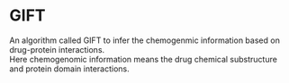 GIFT
=========

An algorithm called GIFT to infer the chemogenmic information based on drug-protein interactions.  
Here chemogenomic information means the drug chemical substructure and protein domain interactions.  



